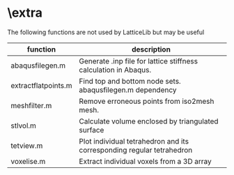 # \extra
The following functions are not used by LatticeLib but may be useful

|function|description|
|------------|-------|
|abaqusfilegen.m| Generate .inp file for lattice stiffness calculation in Abaqus.|
|extractflatpoints.m| Find top and bottom node sets. abaqusfilegen.m dependency|
|meshfilter.m| Remove erroneous points from iso2mesh mesh. |
|stlvol.m| Calculate volume enclosed by triangulated surface|
|tetview.m| Plot individual tetrahedron and its corresponding regular tetrahedron|
|voxelise.m| Extract individual voxels from a 3D array|